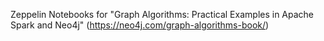 Zeppelin Notebooks for "Graph Algorithms: Practical Examples in Apache Spark and Neo4j" (https://neo4j.com/graph-algorithms-book/)
